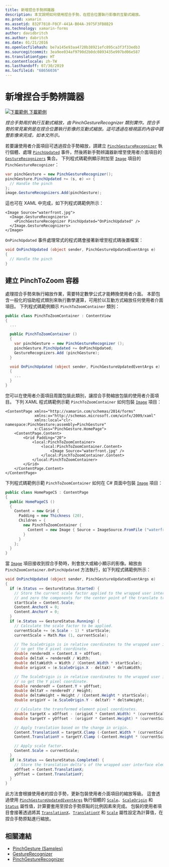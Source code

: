 ```yaml
---
title: 新增捏合手勢辨識器
description: 本文說明如何使用捏合手勢，在捏合位置執行影像的互動式縮放。
ms.prod: xamarin
ms.assetid: 832F7810-F0CF-441A-B04A-3975F3FB8B29
ms.technology: xamarin-forms
author: davidbritch
ms.author: dabritch
ms.date: 01/21/2016
ms.openlocfilehash: be7a145e93aa4720b38921efc895ca3f3f33edb3
ms.sourcegitcommit: 3ea9ee034af9790d2b0dc0893435e997bd06e587
ms.translationtype: HT
ms.contentlocale: zh-TW
ms.lasthandoff: 07/30/2019
ms.locfileid: "68656036"
---
```

# <a name="adding-a-pinch-gesture-recognizer"></a>新增捏合手勢辨識器

[![下載範例](~/media/shared/download.png) 下載範例](https://docs.microsoft.com/samples/xamarin/xamarin-forms-samples/workingwithgestures-pinchgesture)

_捏合手勢用於執行互動式縮放，由 PinchGestureRecognizer 類別實作。捏合手勢的常見案例是在捏合位置執行影像的互動式縮放。這可透過在檢視區的內容中調整影像來完成，如本文所示。_

若要讓使用者介面項目可透過捏合手勢縮放，請建立 [`PinchGestureRecognizer`](xref:Xamarin.Forms.PinchGestureRecognizer) 執行個體、處理 [`PinchUpdated`](xref:Xamarin.Forms.PinchGestureRecognizer.PinchUpdated) 事件，然後將新手勢辨識器新增至使用者介面項目的 [`GestureRecognizers`](xref:Xamarin.Forms.View.GestureRecognizers) 集合。 下列程式碼範例顯示附加至 [`Image`](xref:Xamarin.Forms.Image) 項目的 `PinchGestureRecognizer`：

```csharp
var pinchGesture = new PinchGestureRecognizer();
pinchGesture.PinchUpdated += (s, e) => {
  // Handle the pinch
};
image.GestureRecognizers.Add(pinchGesture);
```

這也可在 XAML 中完成，如下列程式碼範例所示：

```xaml
<Image Source="waterfront.jpg">
  <Image.GestureRecognizers>
    <PinchGestureRecognizer PinchUpdated="OnPinchUpdated" />
  </Image.GestureRecognizers>
</Image>
```

`OnPinchUpdated` 事件處理常式的程式碼會接著新增至程式碼後置檔案：

```csharp
void OnPinchUpdated (object sender, PinchGestureUpdatedEventArgs e)
{
  // Handle the pinch
}
```

## <a name="creating-a-pinchtozoom-container"></a>建立 PinchToZoom 容器

處理捏合手勢來執行縮放作業，需要特定數學公式才能轉換使用者介面。 本節包含一般化的協助程式類別來執行數學運算，可用於以互動方式縮放任何使用者介面項目。 下列程式碼範例顯示 `PinchToZoomContainer` 類別：

```csharp
public class PinchToZoomContainer : ContentView
{
  ...

  public PinchToZoomContainer ()
  {
    var pinchGesture = new PinchGestureRecognizer ();
    pinchGesture.PinchUpdated += OnPinchUpdated;
    GestureRecognizers.Add (pinchGesture);
  }

  void OnPinchUpdated (object sender, PinchGestureUpdatedEventArgs e)
  {
    ...
  }
}
```

您可以在使用者介面項目周圍包裝此類別，讓捏合手勢縮放包裝的使用者介面項目。 下列 XAML 程式碼範例示範 `PinchToZoomContainer` 如何包裝 [`Image`](xref:Xamarin.Forms.Image) 項目：

```xaml
<ContentPage xmlns="http://xamarin.com/schemas/2014/forms"
             xmlns:x="http://schemas.microsoft.com/winfx/2009/xaml"
             xmlns:local="clr-namespace:PinchGesture;assembly=PinchGesture"
             x:Class="PinchGesture.HomePage">
    <ContentPage.Content>
        <Grid Padding="20">
            <local:PinchToZoomContainer>
                <local:PinchToZoomContainer.Content>
                    <Image Source="waterfront.jpg" />
                </local:PinchToZoomContainer.Content>
            </local:PinchToZoomContainer>
        </Grid>
    </ContentPage.Content>
</ContentPage>
```

下列程式碼範例示範 `PinchToZoomContainer` 如何在 C# 頁面中包裝 [`Image`](xref:Xamarin.Forms.Image) 項目：

```csharp
public class HomePageCS : ContentPage
{
  public HomePageCS ()
  {
    Content = new Grid {
      Padding = new Thickness (20),
      Children = {
        new PinchToZoomContainer {
          Content = new Image { Source = ImageSource.FromFile ("waterfront.jpg") }
        }
      }
    };
  }
}
```

當 [`Image`](xref:Xamarin.Forms.Image) 項目接收到捏合手勢時，則會放大或縮小顯示的影像。縮放由 `PinchZoomContainer.OnPinchUpdated` 方法執行，如下列程式碼範例所示：

```csharp
void OnPinchUpdated (object sender, PinchGestureUpdatedEventArgs e)
{
  if (e.Status == GestureStatus.Started) {
    // Store the current scale factor applied to the wrapped user interface element,
    // and zero the components for the center point of the translate transform.
    startScale = Content.Scale;
    Content.AnchorX = 0;
    Content.AnchorY = 0;
  }
  if (e.Status == GestureStatus.Running) {
    // Calculate the scale factor to be applied.
    currentScale += (e.Scale - 1) * startScale;
    currentScale = Math.Max (1, currentScale);

    // The ScaleOrigin is in relative coordinates to the wrapped user interface element,
    // so get the X pixel coordinate.
    double renderedX = Content.X + xOffset;
    double deltaX = renderedX / Width;
    double deltaWidth = Width / (Content.Width * startScale);
    double originX = (e.ScaleOrigin.X - deltaX) * deltaWidth;

    // The ScaleOrigin is in relative coordinates to the wrapped user interface element,
    // so get the Y pixel coordinate.
    double renderedY = Content.Y + yOffset;
    double deltaY = renderedY / Height;
    double deltaHeight = Height / (Content.Height * startScale);
    double originY = (e.ScaleOrigin.Y - deltaY) * deltaHeight;

    // Calculate the transformed element pixel coordinates.
    double targetX = xOffset - (originX * Content.Width) * (currentScale - startScale);
    double targetY = yOffset - (originY * Content.Height) * (currentScale - startScale);

    // Apply translation based on the change in origin.
    Content.TranslationX = targetX.Clamp (-Content.Width * (currentScale - 1), 0);
    Content.TranslationY = targetY.Clamp (-Content.Height * (currentScale - 1), 0);

    // Apply scale factor.
    Content.Scale = currentScale;
  }
  if (e.Status == GestureStatus.Completed) {
    // Store the translation delta's of the wrapped user interface element.
    xOffset = Content.TranslationX;
    yOffset = Content.TranslationY;
  }
}
```

此方法會根據使用者的捏合手勢，更新包裝使用者介面項目的縮放等級。 這會透過使用 [`PinchGestureUpdatedEventArgs`](xref:Xamarin.Forms.PinchGestureUpdatedEventArgs) 執行個體的 [`Scale`](xref:Xamarin.Forms.PinchGestureUpdatedEventArgs.Scale)、[`ScaleOrigin`](xref:Xamarin.Forms.PinchGestureUpdatedEventArgs.ScaleOrigin) 和 [`Status`](xref:Xamarin.Forms.PinchGestureUpdatedEventArgs.Status) 屬性值，計算要套用至捏合手勢原點的比例因素來完成。 包裝的使用者項目會接著透過將其 [`TranslationX`](xref:Xamarin.Forms.VisualElement.TranslationX)、[`TranslationY`](xref:Xamarin.Forms.VisualElement.TranslationY) 和 [`Scale`](xref:Xamarin.Forms.VisualElement.Scale) 屬性設定為計算值，在捏合手勢原點進行縮放。

## <a name="related-links"></a>相關連結

- [PinchGesture (Samples)](https://docs.microsoft.com/samples/xamarin/xamarin-forms-samples/workingwithgestures-pinchgesture)
- [GestureRecognizer](xref:Xamarin.Forms.GestureRecognizer)
- [PinchGestureRecognizer](xref:Xamarin.Forms.PinchGestureRecognizer)
